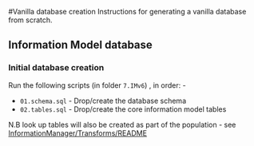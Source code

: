 #Vanilla database creation
Instructions for generating a vanilla database from scratch.

## Information Model database

### Initial database creation

Run the following scripts (in folder `7.IMv6`) , in order: -

* `01.schema.sql` - Drop/create the database schema
* `02.tables.sql` - Drop/create the core information model tables

N.B look up tables will also be created as part of the population -
see [InformationManager/Transforms/README](\\Transforms/README.md)

